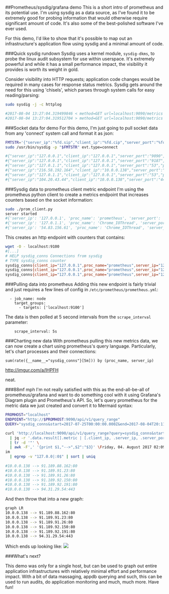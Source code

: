 ##Prometheus/sysdig/grafana demo
This is a short intro of prometheus and its potential use. I'm using sysdig as a data source, as I've found it to be extremely good for probing information that would otherwise require significant amount of code. It's also some of the best-polished software I've ever used.

For this demo, I'd like to show that it's possible to map out an infrastructure's application flow using sysdig and a minimal amount of code.

###Quick sysdig rundown
Sysdig uses a kernel module, `sysdig-dkms`, to probe the linux audit subsystem for use within userspace. It's extremely powerful and while it has a small performance impact, the visibility it provides is worth its weight in gold.

Consider visibility into HTTP requests; application code changes would be required in many cases for response status metrics. Sysdig gets around the need for this using 'chisels', which parses through system calls for easy reading/parsing:
```bash
sudo sysdig -j -c httplog

#2017-08-04 13:27:04.319499846 < method=GET url=localhost:9090/metrics response_code=200 latency=2ms size=2842B
#2017-08-04 13:27:04.319512704 > method=GET url=localhost:9090/metrics response_code=200 latency=2ms size=2842B
```

###Socket data for demo
For this demo, I'm just going to pull socket data from any 'connect' system call and format it as json:
```bash
FMTSTR='{"server_ip":"%fd.sip","client_ip":"%fd.cip","server_port":"%fd.sport","proc_name":"%proc.name"}'
sudo /usr/bin/sysdig -p "$FMTSTR" evt.type=connect

#{"server_ip":"127.0.0.1","client_ip":"127.0.0.1","server_port":"9090","proc_name":"prometheus"}
#{"server_ip":"127.0.0.1","client_ip":"127.0.0.1","server_port":"9187","proc_name":"prometheus"}
#{"server_ip":"127.0.1.1","client_ip":"127.0.0.1","server_port":"53","proc_name":"Chrome_IOThread"}
#{"server_ip":"216.58.192.164","client_ip":"10.0.0.138","server_port":"443","proc_name":"Chrome_IOThread"}
#{"server_ip":"127.0.1.1","client_ip":"127.0.0.1","server_port":"53","proc_name":"Chrome_IOThread"}
#{"server_ip":"104.20.43.44","client_ip":"10.0.0.138","server_port":"443","proc_name":"Chrome_IOThread"}
```

###Sysdig data to prometheus client metric endpoint
I'm using the prometheus python client to create a metrics endpoint that increases counters based on the socket information:

```bash
sudo ./prom_client.py 
server started
#{'server_ip': '127.0.0.1', 'proc_name': 'prometheus', 'server_port': '9090', 'client_ip': '127.0.0.1'}
#{'server_ip': '127.0.1.1', 'proc_name': 'Chrome_IOThread', 'server_port': '53', 'client_ip': '127.0.0.1'}
#{'server_ip': '54.83.156.61', 'proc_name': 'Chrome_IOThread', 'server_port': '80', 'client_ip': '10.0.0.138'}
```

This creates an http endpoint with counters that contains:
```bash
wget -O - localhost:9100
#[...]
# HELP sysdig_conns Connections from sysdig
# TYPE sysdig_conns counter
sysdig_conns{client_ip="127.0.0.1",proc_name="prometheus",server_ip="127.0.0.1",server_port="9100"} 2.0
sysdig_conns{client_ip="127.0.0.1",proc_name="prometheus",server_ip="127.0.0.1",server_port="9090"} 3.0
sysdig_conns{client_ip="127.0.0.1",proc_name="prometheus",server_ip="127.0.0.1",server_port="9187"} 1.0
```

###Pulling data into prometheus
Adding this new endpoint is fairly trivial and just requires a few lines of config in `/etc/prometheus/prometheus.yml`:

```
  - job_name: node
    target_groups:
      - targets: ['localhost:9100']
```

The data is then polled at 5 second intervals from the `scrape_interval` parameter:
```
    scrape_interval: 5s
```


###Charting new data
With prometheus pulling this new metrics data, we can now create a chart using prometheus's query language. Particularly, let's chart processes and their connections:
```
sum(rate({__name__="sysdig_conns"}[5m])) by (proc_name, server_ip)
```
http://imgur.com/a/lHPFH

neat.

###88mf mph
I'm not really satisfied with this as the end-all-be-all of prometheus/grafana and want to do something cool with it using Grafana's Diagram plugin and Prometheus's API. So, let's query prometheus for the metric data we just created and convert it to Mermaid syntax:

```bash
PROMHOST="localhost"
ENDPOINT="http://$PROMHOST:9090/api/v1/query_range"
QUERY="sysdig_conns&start=2017-07-25T00:00:00.000Z&end=2017-08-04T20:11:00.000Z&step=100s"

curl 'http://localhost:9090/api/v1/query_range?query=sysdig_conns&start=2017-07-25T00:00:00.000Z&end=2017-08-04T20:11:00.000Z&step=100s' \
  | jq -r '.data.result[].metric | [.client_ip, .server_ip, .server_port] | @csv' \
  | tr -d '"' \
  | awk -F',' '{print $1,"-->",$2":"$3}' \Friday, 04. August 2017 02:09PM 
im
  | egrep -v "127.0.0|:0$" | sort | uniq
  
#10.0.0.138 --> 91.189.88.162:80
#10.0.0.138 --> 91.189.91.23:80
#10.0.0.138 --> 91.189.91.26:80
#10.0.0.138 --> 91.189.92.150:80
#10.0.0.138 --> 91.189.92.191:80
#10.0.0.138 --> 94.31.29.54:443
```

And then throw that into a new graph:
```bash
graph LR
10.0.0.138 --> 91.189.88.162:80
10.0.0.138 --> 91.189.91.23:80
10.0.0.138 --> 91.189.91.26:80
10.0.0.138 --> 91.189.92.150:80
10.0.0.138 --> 91.189.92.191:80
10.0.0.138 --> 94.31.29.54:443
```

Which ends up looking like: ![](http://imgur.com/a/9g7Pc)

###What's next?

This demo was only for a single host, but can be used to graph out entire application infrastructures with relatively minimal effort and performance impact. With a bit of data massaging, appdb querying and such, this can be used to run audits, do application monitoring and much, much more. Have fun!
